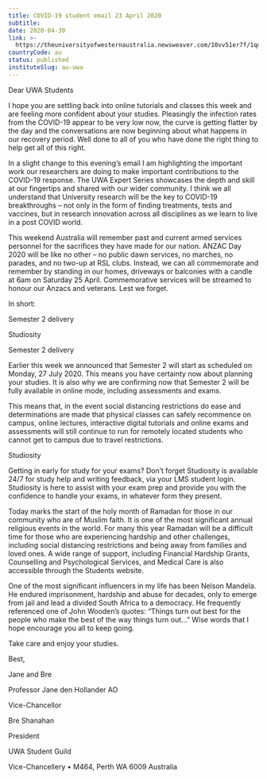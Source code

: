 ```yaml
---
title: COVID-19 student email 23 April 2020
subtitle: 
date: 2020-04-30
link: >-
  https://theuniversityofwesternaustralia.newsweaver.com/10vv51er7f/1qu0dodry6s?email=true&lang=en&a=11&p=4498503
countryCode: au
status: published
instituteSlug: au-uwa
---
```

Dear UWA Students

I hope you are settling back into online tutorials and classes this week and are feeling more confident about your studies. Pleasingly the infection rates from the COVID-19 appear to be very low now, the curve is getting flatter by the day and the conversations are now beginning about what happens in our recovery period. Well done to all of you who have done the right thing to help get all of this right.

In a slight change to this evening’s email I am highlighting the important work our researchers are doing to make important contributions to the COVID-19 response. The UWA Expert Series showcases the depth and skill at our fingertips and shared with our wider community. I think we all understand that University research will be the key to COVID-19 breakthroughs – not only in the form of finding treatments, tests and vaccines, but in research innovation across all disciplines as we learn to live in a post COVID world.



This weekend Australia will remember past and current armed services personnel for the sacrifices they have made for our nation. ANZAC Day 2020 will be like no other – no public dawn services, no marches, no parades, and no two-up at RSL clubs. Instead, we can all commemorate and remember by standing in our homes, driveways or balconies with a candle at 6am on Saturday 25 April. Commemorative services will be streamed to honour our Anzacs and veterans. Lest we forget.

In short:

Semester 2 delivery

Studiosity

Semester 2 delivery

Earlier this week we announced that Semester 2 will start as scheduled on Monday, 27 July 2020. This means you have certainty now about planning your studies. It is also why we are confirming now that Semester 2 will be fully available in online mode, including assessments and exams.

This means that, in the event social distancing restrictions do ease and determinations are made that physical classes can safely recommence on campus, online lectures, interactive digital tutorials and online exams and assessments will still continue to run for remotely located students who cannot get to campus due to travel restrictions.

Studiosity

Getting in early for study for your exams? Don’t forget Studiosity is available 24/7 for study help and writing feedback, via your LMS student login. Studiosity is here to assist with your exam prep and provide you with the confidence to handle your exams, in whatever form they present.

Today marks the start of the holy month of Ramadan for those in our community who are of Muslim faith. It is one of the most significant annual religious events in the world. For many this year Ramadan will be a difficult time for those who are experiencing hardship and other challenges, including social distancing restrictions and being away from families and loved ones. A wide range of support, including Financial Hardship Grants, Counselling and Psychological Services, and Medical Care is also accessible through the Students website.

One of the most significant influencers in my life has been Nelson Mandela. He endured imprisonment, hardship and abuse for decades, only to emerge from jail and lead a divided South Africa to a democracy. He frequently referenced one of John Wooden’s quotes: “Things turn out best for the people who make the best of the way things turn out…” Wise words that I hope encourage you all to keep going.

Take care and enjoy your studies.

Best,

Jane and Bre

Professor Jane den Hollander AO

Vice-Chancellor

Bre Shanahan

President

UWA Student Guild

Vice-Chancellery • M464, Perth WA 6009 Australia